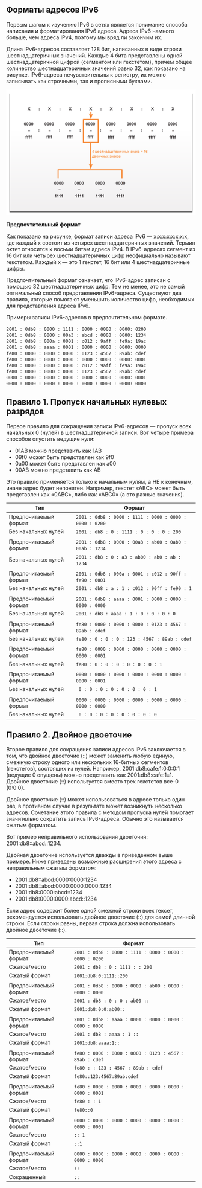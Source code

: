<!-- verified: agorbachev 03.05.2022 -->

<!-- 12.2.1 -->
## Форматы адресов IPv6

Первым шагом к изучению IPv6 в сетях является понимание способа написания и форматирования IPv6 адреса. Адреса IPv6 намного больше, чем адреса IPv4, поэтому мы вряд ли закончим их.

Длина IPv6-адресов составляет 128 бит, написанных в виде строки шестнадцатеричных значений. Каждые 4 бита представлены одной шестнадцатеричной цифрой (сегментом или гекстетом), причем общее количество шестнадцатеричных значений равно 32, как показано на рисунке. IPv6-адреса нечувствительны к регистру, их можно записывать как строчными, так и прописными буквами.

![](./assets/12.2.1.png)


**Предпочтительный формат**

Как показано на рисунке, формат записи адреса IPv6 ― x\:x\:x\:x\:x\:x\:x\:x, где каждый x состоит из четырех шестнадцатеричных значений. Термин октет относится к восьми битам адреса IPv4. В IPv6-адресах сегмент из 16 бит или четырех шестнадцатеричных цифр неофициально называют гекстетом. Каждый х — это 1 гекстет, 16 бит или 4 шестнадцатеричные цифры.

Предпочтительный формат означает, что IPv6-адрес записан с помощью 32 шестнадцатеричных цифр. Тем не менее, это не самый оптимальный способ представления IPv6-адреса. Существуют два правила, которые помогают уменьшить количество цифр, необходимых для представления адреса IPv6.

Примеры записи IPv6-адресов в предпочтительном формате.

```
2001 : 0db8 : 0000 : 1111 : 0000 : 0000 : 0000: 0200
2001 : 0db8 : 0000 : 00a3 : abcd : 0000 : 0000: 1234
2001 : 0db8 : 000a : 0001 : c012 : 9aff : fe9a: 19ac
2001 : 0db8 : aaaa : 0001 : 0000 : 0000 : 0000: 0000
fe80 : 0000 : 0000 : 0000 : 0123 : 4567 : 89ab: cdef
fe80 : 0000 : 0000 : 0000 : 0000 : 0000 : 0000: 0001
fe80 : 0000 : 0000 : 0000 : c012 : 9aff : fe9a: 19ac
fe80 : 0000 : 0000 : 0000 : 0123 : 4567 : 89ab: cdef
0000 : 0000 : 0000 : 0000 : 0000 : 0000 : 0000: 0001
0000 : 0000 : 0000 : 0000 : 0000 : 0000 : 0000: 0000
```

<!-- 12.2.2 -->
## Правило 1. Пропуск начальных нулевых разрядов

Первое правило для сокращения записи IPv6-адресов — пропуск всех начальных 0 (нулей) в шестнадцатеричной записи. Вот четыре примера способов опустить ведущие нули:

* 01AB можно представить как 1AB
* 09f0 может быть представлен как 9f0
* 0a00 может быть представлен как a00
* 00AB можно представить как AB

Это правило применяется только к начальным нулям, а НЕ к конечным, иначе адрес будет непонятен. Например, гекстет «АВС» может быть представлен как «0АВС», либо как «АВС0» (а это разные значения).

| Тип | Формат |
| --- | --- |
| Предпочитаемый формат | `2001 : 0db8 : 0000 : 1111 : 0000 : 0000 : 0000 : 0200` |
| Без начальных нулей | `2001 : db8 : 0 : 1111 : 0 : 0 : 0 : 200` |
|  |  |
| Предпочитаемый формат | `2001 : 0db8 : 0000 : 00a3 : ab00 : 0ab0 : 00ab : 1234` |
| Без начальных нулей | `2001 : db8 : 0 : a3 : ab00 : ab0 : ab : 1234` |
|  |  |
| Предпочитаемый формат | `2001 : 0db8 : 000a : 0001 : c012 : 90ff : fe90 : 0001` |
| Без начальных нулей | `2001 : db8 : a : 1 : c012 : 90ff : fe90 : 1` |
|  |  |
| Предпочитаемый формат | `2001 : 0db8 : aaaa : 0001 : 0000 : 0000 : 0000 : 0000` |
| Без начальных нулей | `2001 : db8 : aaaa : 1 : 0 : 0 : 0 : 0` |
|  |  |
| Предпочитаемый формат | `fe80 : 0000 : 0000 : 0000 : 0123 : 4567 : 89ab : cdef` |
| Без начальных нулей | `fe80 : 0 : 0 : 0 : 123 : 4567 : 89ab : cdef` |
|  |  |
| Предпочитаемый формат | `fe80 : 0000 : 0000 : 0000 : 0000 : 0000 : 0000 : 0001` |
| Без начальных нулей | `fe80 : 0 : 0 : 0 : 0 : 0 : 0 : 1` |
|  |  |
| Предпочитаемый формат | `0000 : 0000 : 0000 : 0000 : 0000 : 0000 : 0000 : 0001` |
| Без начальных нулей | ` 0 : 0 : 0 : 0 : 0 : 0 : 0 : 1` |
|  |  |
| Предпочитаемый формат | `0000 : 0000 : 0000 : 0000 : 0000 : 0000 : 0000 : 0000` |
| Без начальных нулей | ` 0 : 0 : 0 : 0 : 0 : 0 : 0 : 0` |

<!-- 12.2.3 -->
## Правило 2. Двойное двоеточие

Второе правило для сокращения записи адресов IPv6 заключается в том, что двойное двоеточие (::) может заменить любую единую, смежную строку одного или нескольких 16-битных сегментов (гекстетов), состоящих из нулей. Например, 2001:db8:cafe:1:0:0:0:1 (ведущие 0 опущены) можно представить как 2001:db8:cafe:1::1. Двойное двоеточие (::) используется вместо трех гекстетов все-0 (0:0:0).

Двойное двоеточие (::) может использоваться в адресе только один раз, в противном случае в результате может возникнуть несколько адресов. Сочетание этого правила с методом пропуска нулей помогает значительно сократить запись IPv6-адреса. Обычно это называется сжатым форматом.

Вот пример неправильного использования двоеточия: 2001:db8:\:abcd\::1234.

Двойная двоеточие используется дважды в приведенном выше примере. Ниже приведены возможные расширения этого адреса с неправильным сжатым форматом:

* 2001:db8:\:abcd\:0000:0000:1234
* 2001:db8:\:abcd\:0000:0000:0000:1234
* 2001:db8:0000\:abcd\::1234
* 2001:db8:0000:0000\:abcd\::1234

Если адрес содержит более одной смежной строки всех гексет, рекомендуется использовать двойное двоеточие (::) для самой длинной строки. Если строки равны, первая строка должна использовать двойное двоеточие (::).

| Тип | Формат |
| --- | --- |
| Предпочитаемый формат | `2001 : 0db8 : 0000 : 1111 : 0000 : 0000 : 0000 : 0200` |
| Сжатое/место | `2001 : db8 : 0 : 1111 : : 200` |
| Сжатый формат | `2001:db8:0:1111::200` |
|  |  |
| Предпочитаемый формат | `2001 : 0db8 : 0000 : 0000 : ab00 : 0000 : 0000 : 0000` |
| Сжатое/место | `2001 : db8 : 0 : 0 : ab00 :: ` |
| Сжатый формат | `2001:db8:0:0:ab00::` |
|  |  |
| Предпочитаемый формат | `2001 : 0db8 : aaaa : 0001 : 0000 : 0000 : 0000 : 0000` |
| Сжатое/место | `2001 : db8 : aaaa : 1 ::` |
| Сжатый формат | `2001:db8:aaaa:1::` |
|  |  |
| Предпочитаемый формат | `fe80 : 0000 : 0000 : 0000 : 0123 : 4567 : 89ab : cdef` |
| Сжатое/место | `fe80 : : 123 : 4567 : 89ab : cdef` |
| Сжатый формат | `fe80::123:4567:89ab:cdef` |
|  |  |
| Предпочитаемый формат | `fe80 : 0000 : 0000 : 0000 : 0000 : 0000 : 0000 : 0001` |
| Сжатое/место | `fe80 : : 1` |
| Сжатый формат | `fe80::0` |
|  |  |
| Предпочитаемый формат | `0000 : 0000 : 0000 : 0000 : 0000 : 0000 : 0000 : 0001` |
| Сжатое/место | `:: 1` |
| Сжатый формат | `::1` |
|  |  |
| Предпочитаемый формат | `0000 : 0000 : 0000 : 0000 : 0000 : 0000 : 0000 : 0000` |
| Сжатое/место | `::` |
| Сокращенный | `::` |

<!-- 12.2.4 -->
<!-- ## Задание. Отработка преобразования IPv6-адресов -->

